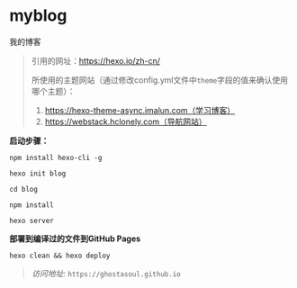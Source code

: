 # myblog
我的博客
>引用的网址：https://hexo.io/zh-cn/
> 
>所使用的主题网站（通过修改config.yml文件中`theme`字段的值来确认使用哪个主题）：
> 
> 1. https://hexo-theme-async.imalun.com（学习博客）
> 2. https://webstack.hclonely.com（导航网站）

**启动步骤：**
```shell
npm install hexo-cli -g

hexo init blog

cd blog

npm install

hexo server
```

**部署到编译过的文件到GitHub Pages**
```shell
hexo clean && hexo deploy
```

> *访问地址:* `https://ghostasoul.github.io`